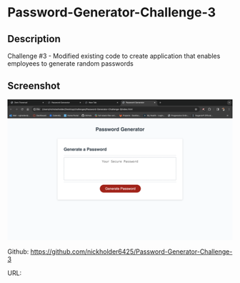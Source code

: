 # Password-Generator-Challenge-3

## Description

Challenge #3 - Modified existing code to create application that enables employees to generate random passwords

## Screenshot

![Screenshoot](./assets/images/Password%20Generator%20Screenshoot.png)

Github: https://github.com/nickholder6425/Password-Generator-Challenge-3 

URL:

